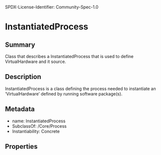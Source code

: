 SPDX-License-Identifier: Community-Spec-1.0

# InstantiatedProcess

## Summary
Class that describes a InstantiatedProcess that is used to define VirtualHardware and it source.

## Description
InstantiatedProcess is a class defining the process needed to instantiate an ‘VirtualHardware’ defined by running software package(s).

## Metadata
- name: InstantiatedProcess
- SubclassOf: /Core/Process
- Instantiability: Concrete

## Properties
